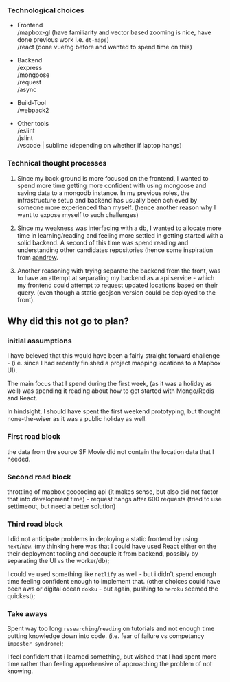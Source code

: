 ### Technological choices

- Frontend  
  /mapbox-gl (have familiarity and vector based zooming is nice, have done previous work i.e. `dt-maps`)  
  /react (done vue/ng before and wanted to spend time on this)  

- Backend  
  /express  
  /mongoose  
  /request  
  /async  

- Build-Tool  
  /webpack2

- Other tools  
  /eslint  
  /jslint   
  /vscode | sublime (depending on whether if laptop hangs)  


### Technical thought processes

1. Since my back ground is more focused on the frontend, I wanted to spend more time getting more confident with using mongoose and saving data to a mongodb instance. In my previous roles, the infrastructure setup and backend has usually been achieved by someone more experienced than myself. (hence another reason why I want to expose myself to such challenges)

2. Since my weakness was interfacing with a db, I wanted to allocate more time in learning/reading and feeling more settled in getting started with a solid backend. A second of this time was spend reading and understanding other candidates repositories (hence some inspiration from [aandrew](https://github.com/aaandrew/Uber-Coding-Challenge).

3. Another reasoning with trying separate the backend from the front, was to have an attempt at separating my backend as a api service - which my frontend could attempt to request updated locations based on their query. (even though a static geojson version could be deployed to the front).

## Why did this not go to plan?

### initial assumptions

I have beleved that this would have been a fairly straight forward challenge - (i.e. since I had recently finished a project mapping locations to a Mapbox UI).

The main focus that I spend during the first week, (as it was a holiday as well) was spending it reading about how to get started with Mongo/Redis and React. 

In hindsight, I should have spent the first weekend prototyping, but thought none-the-wiser as it was a public holiday as well.

### First road block

the data from the source SF Movie did not contain the location data that I needed. 

### Second road block

throttling of mapbox geocoding api (it makes sense, but also did not factor that into development time) - request hangs after 600 requests (tried to use settimeout, but need a better solution)

### Third road block

I did not anticipate problems in deploying a static frontend by using `next`/`now`. (my thinking here was that I could have used React either on the their deployment tooling and decouple it from backend, possibly by separating the UI vs the worker/db);

I could've used something like `netlify` as well - but i didn't spend enough time feeling confident enough to implement that. (other choices could have been aws or digital ocean `dokku` - but again, pushing to `heroku` seemed the quickest);

### Take aways

Spent way too long `researching`/`reading` on tutorials and not enough time putting knowledge down into code. (i.e. fear of failure vs competancy `imposter syndrome`);

I feel confident that i learned something, but wished that I had spent more time rather than feeling apprehensive of approaching the problem of not knowing.